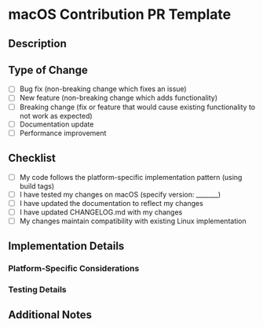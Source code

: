 # macOS Contribution PR Template

## Description

<!-- Describe your changes related to macOS support -->

## Type of Change

- [ ] Bug fix (non-breaking change which fixes an issue)
- [ ] New feature (non-breaking change which adds functionality)
- [ ] Breaking change (fix or feature that would cause existing functionality to not work as expected)
- [ ] Documentation update
- [ ] Performance improvement

## Checklist

- [ ] My code follows the platform-specific implementation pattern (using build tags)
- [ ] I have tested my changes on macOS (specify version: _______)
- [ ] I have updated the documentation to reflect my changes
- [ ] I have updated CHANGELOG.md with my changes
- [ ] My changes maintain compatibility with existing Linux implementation

## Implementation Details

<!-- Describe how your implementation works with macOS specifics -->

### Platform-Specific Considerations

<!-- Describe any macOS-specific considerations your implementation addresses -->

### Testing Details

<!-- Describe how you tested your changes on macOS -->

## Additional Notes

<!-- Any other information that would be useful -->

